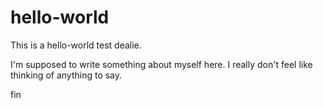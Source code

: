 hello-world
===========

This is a hello-world test dealie.

I'm supposed to write something about myself here. I really don't feel like thinking of anything to say.

fin
